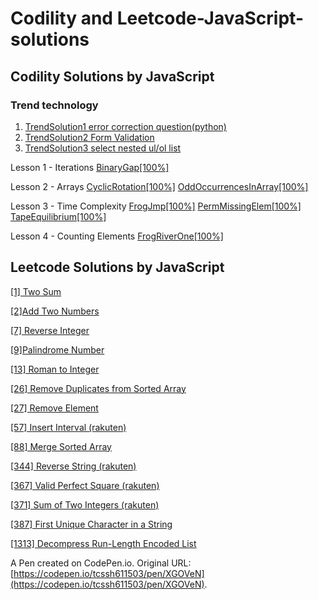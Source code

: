 # Codility and Leetcode-JavaScript-solutions

## Codility Solutions by JavaScript

### Trend technology
1. [TrendSolution1 error correction question(python)](https://github.com/tcssh611503/codility-and-leetcode-javascript-solutions/blob/main/Codility-TrendTechnology-01.js)
1. [TrendSolution2 Form Validation](https://github.com/tcssh611503/codility-and-leetcode-javascript-solutions/blob/main/Codility-TrendTechnology-02.js)
1. [TrendSolution3 select nested ul/ol list](https://github.com/tcssh611503/codility-and-leetcode-javascript-solutions/blob/main/Codility-TrendTechnology-03.js)

Lesson 1 - Iterations
[BinaryGap[100%]](https://github.com/tcssh611503/codility-and-leetcode-javascript-solutions/blob/main/Codility101-Iterations-BinaryGap.js)

Lesson 2 - Arrays
[CyclicRotation[100%]](https://github.com/tcssh611503/codility-and-leetcode-javascript-solutions/blob/main/Codility201-Arrays-CyclicRotation.js)
[OddOccurrencesInArray[100%]](https://github.com/tcssh611503/codility-and-leetcode-javascript-solutions/blob/main/Codility202-Arrays-OddOccurrencesInArray.js)


Lesson 3 - Time Complexity
[FrogJmp[100%]](https://github.com/tcssh611503/codility-and-leetcode-javascript-solutions/blob/main/Codility301-Time%20Complexity-FrogJmp.js)
[PermMissingElem[100%]](https://github.com/tcssh611503/codility-and-leetcode-javascript-solutions/blob/main/Codility302-Time%20Complexity-PermMissingElem.js)
[TapeEquilibrium[100%]](https://github.com/tcssh611503/codility-and-leetcode-javascript-solutions/blob/main/Codility303-Time%20Complexity-TapeEquilibrium.js)

Lesson 4 - Counting Elements
[FrogRiverOne[100%]](https://github.com/tcssh611503/codility-and-leetcode-javascript-solutions/blob/main/Codility402-Counting%20Elements.js)

## Leetcode Solutions by JavaScript

[[1] Two Sum](https://github.com/tcssh611503/codility-and-leetcode-javascript-solutions/blob/main/Leetcode0001-Two-Sum.js)

[[2]Add Two Numbers](https://github.com/tcssh611503/codility-and-leetcode-javascript-solutions/blob/main/Leetcode0002-Add%20Two%20Numbers.js)

[[7] Reverse Integer](https://github.com/tcssh611503/codility-and-leetcode-javascript-solutions/blob/main/Leetcode0007-Reverse%20Integer.js)

[[9]Palindrome Number](https://github.com/tcssh611503/codility-and-leetcode-javascript-solutions/blob/main/Leetcode0009-Palindrome%20Number.js)

[[13] Roman to Integer](https://github.com/tcssh611503/codility-and-leetcode-javascript-solutions/blob/main/Leetcode0013-Roman%20to%20Integer.js)

[[26] Remove Duplicates from Sorted Array](https://github.com/tcssh611503/codility-and-leetcode-javascript-solutions/blob/main/Leetcode0026-Remove%20Duplicates%20from%20Sorted%20Array.js)

[[27] Remove Element](https://github.com/tcssh611503/codility-and-leetcode-javascript-solutions/blob/main/Leetcode0027-Remove%20Element.js)

[[57] Insert Interval (rakuten)](https://github.com/tcssh611503/codility-and-leetcode-javascript-solutions/commit/13e197cfd03442ecb728fa596abb1ab41260a107)

[[88] Merge Sorted Array](https://github.com/tcssh611503/codility-and-leetcode-javascript-solutions/blob/main/Leetcode0088-Merge%20Sorted%20Array.js)

[[344] Reverse String (rakuten)](https://github.com/tcssh611503/codility-and-leetcode-javascript-solutions/blob/main/Leetcode0344-Reverse%20Integer.js)

[[367] Valid Perfect Square (rakuten)](https://github.com/tcssh611503/codility-and-leetcode-javascript-solutions/blob/main/Leetcode0367-Valid%20Perfect%20Square.js)

[[371] Sum of Two Integers (rakuten)](https://github.com/tcssh611503/codility-and-leetcode-javascript-solutions/blob/main/Leetcode0371-Sum%20of%20Two%20Integers.js)

[[387] First Unique Character in a String](https://github.com/tcssh611503/codility-and-leetcode-javascript-solutions/blob/main/Leetcode0387-First%20Unique%20Character%20in%20a%20String.js)

[[1313] Decompress Run-Length Encoded List](https://github.com/tcssh611503/codility-and-leetcode-javascript-solutions/blob/main/Leetcode1313-Decompress%20Run-Length%20Encoded%20List.js)



A Pen created on CodePen.io. Original URL: [https://codepen.io/tcssh611503/pen/XGOVeN](https://codepen.io/tcssh611503/pen/XGOVeN).




